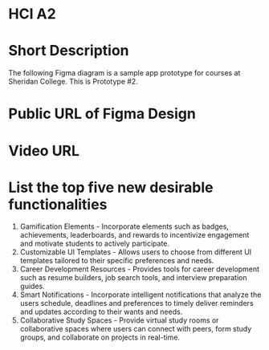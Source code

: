 # HCI A2

# Short Description
The following Figma diagram is a sample app prototype for courses at Sheridan College.  This is Prototype #2.

# Public URL of Figma Design

# Video URL

# List the top five new desirable functionalities
1.	Gamification Elements - 	Incorporate elements such as badges, achievements, leaderboards, and rewards to incentivize engagement and motivate students to actively participate.
2.	Customizable UI Templates - 	Allows users to choose from different UI templates tailored to their specific preferences and needs.
3.	Career Development Resources - 	Provides tools for career development such as resume builders, job search tools, and interview preparation guides.
4.	Smart Notifications - 	Incorporate intelligent notifications that analyze the users schedule, deadlines and preferences to timely deliver reminders and updates according to their wants and needs.
5.	Collaborative Study Spaces - 	Provide virtual study rooms or collaborative spaces where users can connect with peers, form study groups, and collaborate on projects in real-time.
